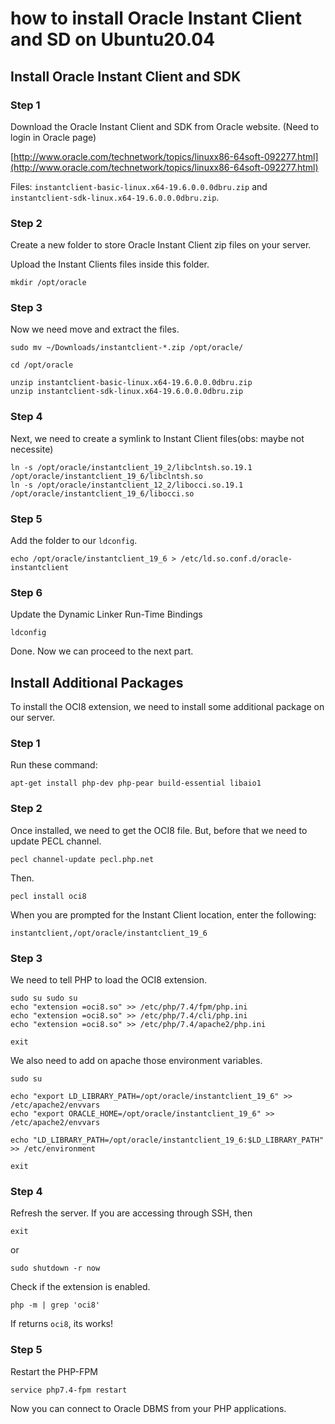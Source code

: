 # how to install Oracle Instant Client and SD on Ubuntu20.04

## Install Oracle Instant Client and SDK
### Step 1

Download the Oracle Instant Client and SDK from Oracle website.
(Need to login in Oracle page)

[http://www.oracle.com/technetwork/topics/linuxx86-64soft-092277.html](http://www.oracle.com/technetwork/topics/linuxx86-64soft-092277.html)

Files: `instantclient-basic-linux.x64-19.6.0.0.0dbru.zip` and `instantclient-sdk-linux.x64-19.6.0.0.0dbru.zip`.

### Step 2

Create a new folder to store Oracle Instant Client zip files on your server.

Upload the Instant Clients files inside this folder.

```
mkdir /opt/oracle
```

### Step 3

Now we need move and extract the files.

```
sudo mv ~/Downloads/instantclient-*.zip /opt/oracle/

cd /opt/oracle

unzip instantclient-basic-linux.x64-19.6.0.0.0dbru.zip
unzip instantclient-sdk-linux.x64-19.6.0.0.0dbru.zip
```

### Step 4

Next, we need to create a symlink to Instant Client files(obs: maybe not necessite)

```
ln -s /opt/oracle/instantclient_19_2/libclntsh.so.19.1 /opt/oracle/instantclient_19_6/libclntsh.so
ln -s /opt/oracle/instantclient_12_2/libocci.so.19.1 /opt/oracle/instantclient_19_6/libocci.so
```

### Step 5

Add the folder to our `ldconfig`.

```
echo /opt/oracle/instantclient_19_6 > /etc/ld.so.conf.d/oracle-instantclient
```

### Step 6

Update the Dynamic Linker Run-Time Bindings

```
ldconfig
```

Done. Now we can proceed to the next part.


## Install Additional Packages

To install the OCI8 extension, we need to install some additional package on our server.

### Step 1

Run these command:

```
apt-get install php-dev php-pear build-essential libaio1
```

### Step 2

Once installed, we need to get the OCI8 file.
But, before that we need to update PECL channel.

```
pecl channel-update pecl.php.net

```
Then.

```
pecl install oci8
```


When you are prompted for the Instant Client location, enter the following:

```
instantclient,/opt/oracle/instantclient_19_6
```

### Step 3

We need to tell PHP to load the OCI8 extension.

```
sudo su sudo su
echo "extension =oci8.so" >> /etc/php/7.4/fpm/php.ini
echo "extension =oci8.so" >> /etc/php/7.4/cli/php.ini
echo "extension =oci8.so" >> /etc/php/7.4/apache2/php.ini

exit
```

We also need to add on apache those environment variables.

```
sudo su 

echo "export LD_LIBRARY_PATH=/opt/oracle/instantclient_19_6" >> /etc/apache2/envvars
echo "export ORACLE_HOME=/opt/oracle/instantclient_19_6" >> /etc/apache2/envvars

echo "LD_LIBRARY_PATH=/opt/oracle/instantclient_19_6:$LD_LIBRARY_PATH" >> /etc/environment

exit

```

### Step 4

Refresh the server. If you are accessing through SSH, then
```
exit
```
or
```
sudo shutdown -r now
```

Check if the extension is enabled.

```
php -m | grep 'oci8'
```

If returns `oci8`, its works!

### Step 5

Restart the PHP-FPM

```
service php7.4-fpm restart
```

Now you can connect to Oracle DBMS from your PHP applications.
